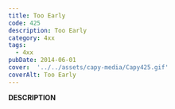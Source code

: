 ```yaml
---
title: Too Early
code: 425
description: Too Early
category: 4xx
tags:
  - 4xx
pubDate: 2014-06-01
cover:  '../../assets/capy-media/Capy425.gif'
coverAlt: Too Early
---
```


__DESCRIPTION__
